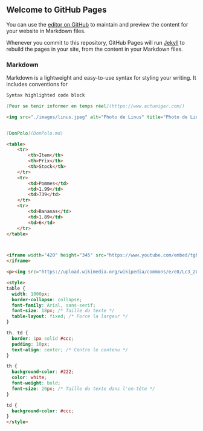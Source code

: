 ## Welcome to GitHub Pages

You can use the [editor on GitHub](https://github.com/your-username/your-repo/edit/gh-pages/index.md) to maintain and preview the content for your website in Markdown files.

Whenever you commit to this repository, GitHub Pages will run [Jekyll](https://jekyllrb.com/) to rebuild the pages in your site, from the content in your Markdown files.

### Markdown

Markdown is a lightweight and easy-to-use syntax for styling your writing. It includes conventions for

```markdown
Syntax highlighted code block

[Pour se tenir informer en temps réel](https://www.actuniger.com/)

<img src="./images/linus.jpeg" alt="Photo de Linus" title="Photo de Linus" />


[DonPolo](DonPolo.md)

<table>
    <tr>
        <th>Item</th>
        <th>Prix</th>
        <th>Stock</th>
    </tr>
    <tr>
        <td>Pommes</td>
        <td>1.99</td>
        <td>739</td>
    </tr>
    <tr>
        <td>Bananas</td>
        <td>1.89</td>
        <td>6</td>
    </tr>
</table>



<iframe width="420" height="345" src="https://www.youtube.com/embed/tgbNymZ7vqY">
</iframe>

<p><img src="https://upload.wikimedia.org/wikipedia/commons/e/e8/Lc3_2018_%28263682303%29_%28cropped%29.jpeg" alt="Image Linus" title="boum j'ai réussi" /></p>

<style>
table {
  width: 1000px;
  border-collapse: collapse;
  font-family: Arial, sans-serif;
  font-size: 18px; /* Taille du texte */
  table-layout: fixed; /* Force la largeur */
}

th, td {
  border: 1px solid #ccc;
  padding: 10px;
  text-align: center; /* Centre le contenu */
}

th {
  background-color: #222;
  color: white;
  font-weight: bold;
  font-size: 20px; /* Taille du texte dans l'en-tête */
}

td {
  background-color: #ccc;
}
</style>
